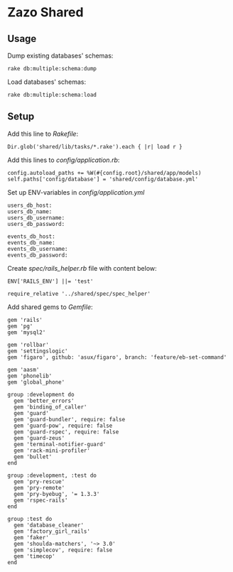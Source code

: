 # Zazo Shared

## Usage

Dump existing databases' schemas:
```
rake db:multiple:schema:dump
```

Load databases' schemas:
```
rake db:multiple:schema:load
```

## Setup

Add this line to *Rakefile*:
```
Dir.glob('shared/lib/tasks/*.rake').each { |r| load r }
```

Add this lines to *config/application.rb*:
```
config.autoload_paths += %W(#{config.root}/shared/app/models)
self.paths['config/database'] = 'shared/config/database.yml'
```

Set up ENV-variables in *config/application.yml*
```
users_db_host:
users_db_name:
users_db_username:
users_db_password:

events_db_host:
events_db_name:
events_db_username:
events_db_password:
```

Create *spec/rails_helper.rb* file with content below:
```
ENV['RAILS_ENV'] ||= 'test'

require_relative '../shared/spec/spec_helper'
```

Add shared gems to *Gemfile*:
```
gem 'rails'
gem 'pg'
gem 'mysql2'

gem 'rollbar'
gem 'settingslogic'
gem 'figaro', github: 'asux/figaro', branch: 'feature/eb-set-command'

gem 'aasm'
gem 'phonelib'
gem 'global_phone'

group :development do
  gem 'better_errors'
  gem 'binding_of_caller'
  gem 'guard'
  gem 'guard-bundler', require: false
  gem 'guard-pow', require: false
  gem 'guard-rspec', require: false
  gem 'guard-zeus'
  gem 'terminal-notifier-guard'
  gem 'rack-mini-profiler'
  gem 'bullet'
end

group :development, :test do
  gem 'pry-rescue'
  gem 'pry-remote'
  gem 'pry-byebug', '= 1.3.3'
  gem 'rspec-rails'
end

group :test do
  gem 'database_cleaner'
  gem 'factory_girl_rails'
  gem 'faker'
  gem 'shoulda-matchers', '~> 3.0'
  gem 'simplecov', require: false
  gem 'timecop'
end
```
